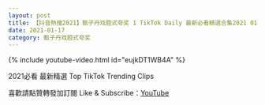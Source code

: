 ```yaml
---
layout: post
title: 【抖音熱搜2021】甄子丹戏腔式夸奖 1 TikTok Daily 最新必看精選合集2021 01 17
date: 2021-01-17
category: 甄子丹戏腔式夸奖
---
```


{% include youtube-video.html id="eujkDT1WB4A" %}

2021必看 最新精選 Top TikTok Trending Clips

喜歡請點贊轉發加訂閱 Like & Subscribe：[YouTube](https://www.youtube.com/channel/UCAoR7VcanIPd04uEq_GIylA/videos)

